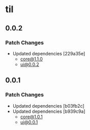 # til

## 0.0.2

### Patch Changes

- Updated dependencies [229a35e]
  - core@1.1.0
  - ui@0.0.2

## 0.0.1

### Patch Changes

- Updated dependencies [b03fb2c]
- Updated dependencies [b939c9a]
  - core@1.0.1
  - ui@0.0.1
